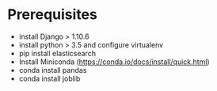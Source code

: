 # Prerequisites

- install Django > 1.10.6
- install python > 3.5 and configure virtualenv
- pip install elasticsearch
- Install Miniconda (https://conda.io/docs/install/quick.html)
- conda install pandas
- conda install joblib
